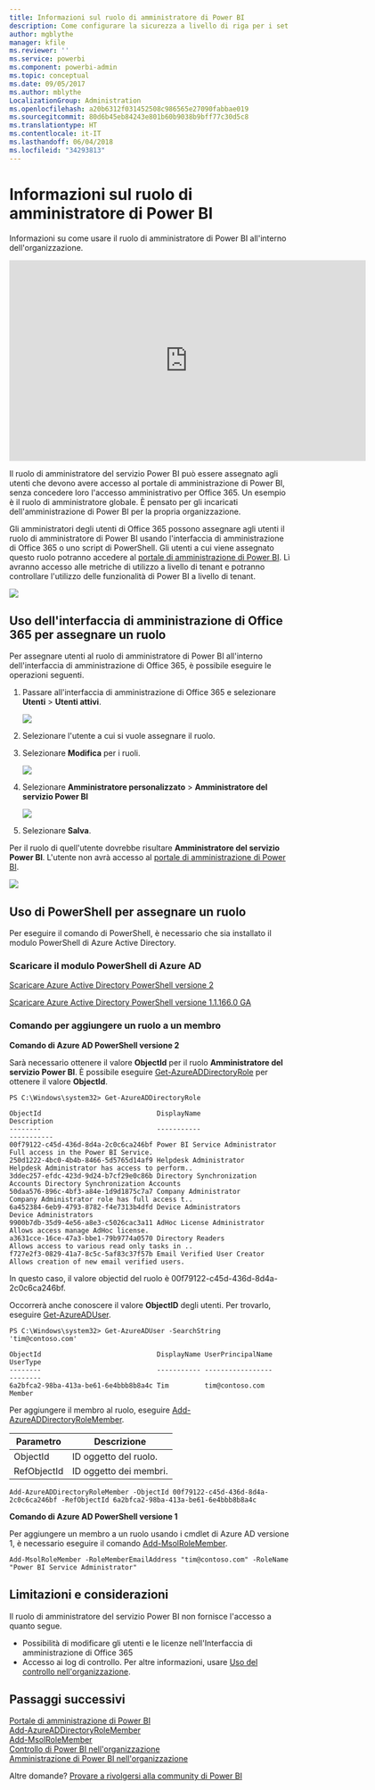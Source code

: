 ```yaml
---
title: Informazioni sul ruolo di amministratore di Power BI
description: Come configurare la sicurezza a livello di riga per i set di dati importati e DirectQuery nel servizio Power BI.
author: mgblythe
manager: kfile
ms.reviewer: ''
ms.service: powerbi
ms.component: powerbi-admin
ms.topic: conceptual
ms.date: 09/05/2017
ms.author: mblythe
LocalizationGroup: Administration
ms.openlocfilehash: a20b6312f031452508c986565e27090fabbae019
ms.sourcegitcommit: 80d6b45eb84243e801b60b9038b9bff77c30d5c8
ms.translationtype: HT
ms.contentlocale: it-IT
ms.lasthandoff: 06/04/2018
ms.locfileid: "34293813"
---
```

# <a name="understanding-the-power-bi-admin-role"></a>Informazioni sul ruolo di amministratore di Power BI
Informazioni su come usare il ruolo di amministratore di Power BI all'interno dell'organizzazione.

<iframe width="640" height="360" src="https://www.youtube.com/embed/PQRbdJgEm3k?showinfo=0" frameborder="0" allowfullscreen></iframe>

Il ruolo di amministratore del servizio Power BI può essere assegnato agli utenti che devono avere accesso al portale di amministrazione di Power BI, senza concedere loro l'accesso amministrativo per Office 365. Un esempio è il ruolo di amministratore globale. È pensato per gli incaricati dell'amministrazione di Power BI per la propria organizzazione.

Gli amministratori degli utenti di Office 365 possono assegnare agli utenti il ruolo di amministratore di Power BI usando l'interfaccia di amministrazione di Office 365 o uno script di PowerShell. Gli utenti a cui viene assegnato questo ruolo potranno accedere al [portale di amministrazione di Power BI](service-admin-portal.md). Lì avranno accesso alle metriche di utilizzo a livello di tenant e potranno controllare l'utilizzo delle funzionalità di Power BI a livello di tenant.

![](media/service-admin-role/powerbi-admin-portal.png)

## <a name="using-the-office-365-admin-center-to-assign-a-role"></a>Uso dell'interfaccia di amministrazione di Office 365 per assegnare un ruolo
Per assegnare utenti al ruolo di amministratore di Power BI all'interno dell'interfaccia di amministrazione di Office 365, è possibile eseguire le operazioni seguenti.

1. Passare all'interfaccia di amministrazione di Office 365 e selezionare **Utenti** > **Utenti attivi**.
   
    ![](media/service-admin-role/powerbi-admin-users.png)
2. Selezionare l'utente a cui si vuole assegnare il ruolo.
3. Selezionare **Modifica** per i ruoli.
   
    ![](media/service-admin-role/powerbi-admin-edit-roles.png)
4. Selezionare **Amministratore personalizzato** > **Amministratore del servizio Power BI**
   
    ![](media/service-admin-role/powerbi-admin-role.png)
5. Selezionare **Salva**.

Per il ruolo di quell'utente dovrebbe risultare **Amministratore del servizio Power BI**. L'utente non avrà accesso al [portale di amministrazione di Power BI](service-admin-portal.md).

![](media/service-admin-role/powerbi-admin-role-set.png)

## <a name="using-powershell-to-assign-a-role"></a>Uso di PowerShell per assegnare un ruolo
Per eseguire il comando di PowerShell, è necessario che sia installato il modulo PowerShell di Azure Active Directory.

### <a name="download-azure-ad-powershell-module"></a>Scaricare il modulo PowerShell di Azure AD
[Scaricare Azure Active Directory PowerShell versione 2](https://github.com/Azure/azure-docs-powershell-azuread/blob/master/Azure%20AD%20Cmdlets/AzureAD/index.md)

[Scaricare Azure Active Directory PowerShell versione 1.1.166.0 GA](http://connect.microsoft.com/site1164/Downloads/DownloadDetails.aspx?DownloadID=59185)

### <a name="command-to-add-role-to-member"></a>Comando per aggiungere un ruolo a un membro
**Comando di Azure AD PowerShell versione 2**

Sarà necessario ottenere il valore **ObjectId** per il ruolo **Amministratore del servizio Power BI**. È possibile eseguire [Get-AzureADDirectoryRole](https://docs.microsoft.com/powershell/azuread/v2/get-azureaddirectoryrole) per ottenere il valore **ObjectId**.

```
PS C:\Windows\system32> Get-AzureADDirectoryRole

ObjectId                             DisplayName                        Description
--------                             -----------                        -----------
00f79122-c45d-436d-8d4a-2c0c6ca246bf Power BI Service Administrator     Full access in the Power BI Service.
250d1222-4bc0-4b4b-8466-5d5765d14af9 Helpdesk Administrator             Helpdesk Administrator has access to perform..
3ddec257-efdc-423d-9d24-b7cf29e0c86b Directory Synchronization Accounts Directory Synchronization Accounts
50daa576-896c-4bf3-a84e-1d9d1875c7a7 Company Administrator              Company Administrator role has full access t..
6a452384-6eb9-4793-8782-f4e7313b4dfd Device Administrators              Device Administrators
9900b7db-35d9-4e56-a8e3-c5026cac3a11 AdHoc License Administrator        Allows access manage AdHoc license.
a3631cce-16ce-47a3-bbe1-79b9774a0570 Directory Readers                  Allows access to various read only tasks in ..
f727e2f3-0829-41a7-8c5c-5af83c37f57b Email Verified User Creator        Allows creation of new email verified users.
```

In questo caso, il valore objectid del ruolo è 00f79122-c45d-436d-8d4a-2c0c6ca246bf.

Occorrerà anche conoscere il valore **ObjectID** degli utenti. Per trovarlo, eseguire [Get-AzureADUser](https://docs.microsoft.com/powershell/azuread/v2/get-azureaduser).

```
PS C:\Windows\system32> Get-AzureADUser -SearchString 'tim@contoso.com'

ObjectId                             DisplayName UserPrincipalName      UserType
--------                             ----------- -----------------      --------
6a2bfca2-98ba-413a-be61-6e4bbb8b8a4c Tim         tim@contoso.com        Member
```

Per aggiungere il membro al ruolo, eseguire [Add-AzureADDirectoryRoleMember](https://docs.microsoft.com/powershell/azuread/v2/add-azureaddirectoryrolemember).

| Parametro | Descrizione |
| --- | --- |
| ObjectId |ID oggetto del ruolo. |
| RefObjectId |ID oggetto dei membri. |

```
Add-AzureADDirectoryRoleMember -ObjectId 00f79122-c45d-436d-8d4a-2c0c6ca246bf -RefObjectId 6a2bfca2-98ba-413a-be61-6e4bbb8b8a4c
```

**Comando di Azure AD PowerShell versione 1**

Per aggiungere un membro a un ruolo usando i cmdlet di Azure AD versione 1, è necessario eseguire il comando [Add-MsolRoleMember](https://docs.microsoft.com/powershell/msonline/v1/add-msolrolemember).

```
Add-MsolRoleMember -RoleMemberEmailAddress "tim@contoso.com" -RoleName "Power BI Service Administrator"
```

## <a name="limitations-and-considerations"></a>Limitazioni e considerazioni
Il ruolo di amministratore del servizio Power BI non fornisce l'accesso a quanto segue.

* Possibilità di modificare gli utenti e le licenze nell'Interfaccia di amministrazione di Office 365
* Accesso ai log di controllo. Per altre informazioni, usare [Uso del controllo nell'organizzazione](service-admin-auditing.md).

## <a name="next-steps"></a>Passaggi successivi
[Portale di amministrazione di Power BI](service-admin-portal.md)  
[Add-AzureADDirectoryRoleMember](https://docs.microsoft.com/powershell/azuread/v2/add-azureaddirectoryrolemember)  
[Add-MsolRoleMember](https://docs.microsoft.com/powershell/msonline/v1/add-msolrolemember)  
[Controllo di Power BI nell'organizzazione](service-admin-auditing.md)  
[Amministrazione di Power BI nell'organizzazione](service-admin-administering-power-bi-in-your-organization.md)  

Altre domande? [Provare a rivolgersi alla community di Power BI](http://community.powerbi.com/)

